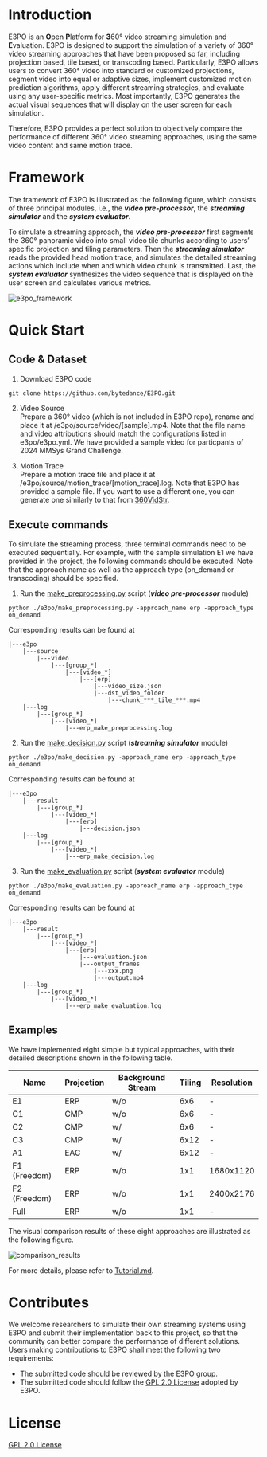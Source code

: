 # Introduction
E3PO is an **O**pen **P**latform for **3**60° video streaming simulation and **E**valuation. E3PO is designed to support the simulation of a variety of 360° video streaming approaches that have been proposed so far, including projection based, tile based, or transcoding based. Particularly, E3PO allows users to convert 360° video into standard or customized projections, segment video into equal or adaptive sizes, implement customized motion prediction algorithms, apply different streaming strategies, and evaluate using any user-specific metrics. Most importantly, E3PO generates the actual visual sequences that will display on the user screen for each simulation. 

Therefore, E3PO provides a perfect solution to objectively compare the performance of different 360° video streaming approaches, using the same video content and same motion trace.



# Framework
The framework of E3PO is illustrated as the following figure, which consists of three principal modules, i.e., the ***video pre-processor***, the ***streaming simulator*** and the ***system evaluator***.

To simulate a streaming approach, the ***video pre-processor*** first segments the 360° panoramic video into small video tile chunks according to users’ specific projection and tiling parameters. Then the ***streaming simulator*** reads the provided head motion trace, and simulates the detailed streaming actions which include when and which video chunk is transmitted. Last, the ***system evaluator*** synthesizes the video sequence that is displayed on the user screen and calculates various metrics.

![](/docs/Framework.jpg "e3po_framework")



# Quick Start

## Code & Dataset
1. Download E3PO code
```
git clone https://github.com/bytedance/E3PO.git
```

2. Video Source<br>
Prepare a 360° video (which is not included in E3PO repo), rename and place it at /e3po/source/video/[sample].mp4. Note that the file name and video attributions should match the configurations listed in e3po/e3po.yml.  We have provided a sample video for particpants of 2024 MMSys Grand Challenge.


3. Motion Trace<br>
Prepare a motion trace file and place it at /e3po/source/motion_trace/[motion_trace].log. Note that E3PO has provided a sample file. If you want to use a different one, you can generate one similarly to that from [360VidStr](https://github.com/360VidStr/A-large-dataset-of-360-video-user-behaviour/blob/main/AggregatedDataset/7.txt).


## Execute commands
To simulate the streaming process, three terminal commands need to be executed sequentially. For example, with the sample simulation E1 we have provided in the project, the following commands should be executed. Note that the approach name as well as the approach type (on_demand or transcoding) should be specified.

1. Run the [make_preprocessing.py](e3po/make_preprocessing.py) script (***video pre-processor*** module)
```
python ./e3po/make_preprocessing.py -approach_name erp -approach_type on_demand
```
Corresponding results can be found at
```
|---e3po
    |---source
        |---video
            |---[group_*]
                |---[video_*]
                    |---[erp]
                        |---video_size.json
                        |---dst_video_folder
                            |---chunk_***_tile_***.mp4
    |---log
        |---[group_*]
            |---[video_*]
                |---erp_make_preprocessing.log
```

2. Run the [make_decision.py](./e3po/make_decision.py) script (***streaming simulator*** module)
```
python ./e3po/make_decision.py -approach_name erp -approach_type on_demand
```
Corresponding results can be found at
```
|---e3po
    |---result
        |---[group_*]
            |---[video_*]
                |---[erp]
                    |---decision.json
    |---log
        |---[group_*]
            |---[video_*]
                |---erp_make_decision.log
```

3. Run the [make_evaluation.py](./e3po/make_evaluation.py) script (***system evaluator*** module)
```
python ./e3po/make_evaluation.py -approach_name erp -approach_type on_demand
```

Corresponding results can be found at 
```
|---e3po
    |---result
        |---[group_*]
            |---[video_*]
                |---[erp]
                    |---evaluation.json
                    |---output_frames
                        |---xxx.png
                        |---output.mp4
    |---log
        |---[group_*]
            |---[video_*]
                |---erp_make_evaluation.log
```

## Examples
We have implemented eight simple but typical approaches, with their detailed descriptions shown in the following table.

|  Name             | Projection | Background Stream |  Tiling | Resolution |
|  ----             | ----       | ----              | ----    | ----       |
|  E1               | ERP        | w/o               | 6x6     | -          |
|  C1               | CMP        | w/o               | 6x6     | -          |
|  C2               | CMP        | w/                | 6x6     | -          |
|  C3               | CMP        | w/                | 6x12    | -          |
|  A1               | EAC        | w/                | 6x12    | -          |
|  F1 (Freedom)     | ERP        | w/o               | 1x1     | 1680x1120  |
|  F2 (Freedom)     | ERP        | w/o               | 1x1     | 2400x2176  |
|  Full             | ERP        | w/o               | 1x1     | -          |


The visual comparison results of these eight approaches are illustrated as the following figure.

![](/docs/comparison.jpg "comparison_results")


For more details, please refer to [Tutorial.md](./docs/Tutorial.md).


# Contributes
We welcome researchers to simulate their own streaming systems using E3PO and submit their implementation back to this project, so that the community can better compare the performance of different solutions. Users making contributions to E3PO shall meet the following two requirements:

- The submitted code should be reviewed by the E3PO group.
- The submitted code should follow the [GPL 2.0 License](./COPYING) adopted by E3PO.


# License
[GPL 2.0 License](./COPYING)
